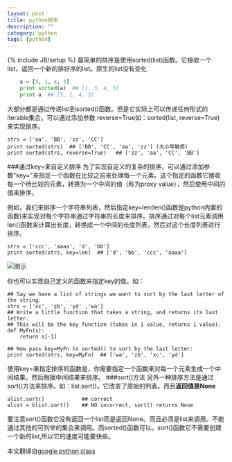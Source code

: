 ```yaml
---
layout: post
title: python排序
description: ""
category: python
tags: [python]
---
```

{% include JB/setup %}
最简单的排序是使用sorted(list)函数。它接收一个list，返回一个新的排好序的list。原生的list没有变化

```python
	a = [5, 1, 4, 3]
	print sorted(a)  ## [1, 3, 4, 5]
	print a  ## [5, 1, 4, 3]
```

大部分都是通过传递list到sorted()函数。但是它实际上可以传递任何形式的iterable集合。可以通过添加参数 reverse=True如：sorted(list, reverse=True)来实现倒序。

	strs = ['aa', 'BB', 'zz', 'CC']
	print sorted(strs)  ## ['BB', 'CC', 'aa', 'zz'] (大小写敏感)
	print sorted(strs, reverse=True)   ## ['zz', 'aa', 'CC', 'BB']
###通过key=来自定义排序
为了实现自定义的复杂的排序，可以通过添加参数"key="来指定一个函数在比较之前来处理每一个元素。这个指定的函数它接收每一个待比较的元素，转换为一个中间的值（称为proxy value），然后使用中间的值来排序。

例如，我们来排序一个字符串列表，然后指定key=len(len()函数是python内置的函数)来实现对每个字符串通过字符串的长度来排序。排序通过对每个list元素调用len()函数来计算出长度，转换成一个中间的长度列表，然后对这个长度列表进行排序。

	strs = ['ccc', 'aaaa', 'd', 'bb']
	print sorted(strs, key=len)  ## ['d', 'bb', 'ccc', 'aaaa']
![图示](https://developers.google.com/edu/python/images/sorted-key.png "自定义排序示例")

你也可以实现自己定义的函数来指定key的值。如：

	## Say we have a list of strings we want to sort by the last letter of the string.
	strs = ['xc', 'zb', 'yd' ,'wa']
	## Write a little function that takes a string, and returns its last letter.
	## This will be the key function (takes in 1 value, returns 1 value).
	def MyFn(s):
		return s[-1]

	## Now pass key=MyFn to sorted() to sort by the last letter:
	print sorted(strs, key=MyFn)  ## ['wa', 'zb', 'xc', 'yd']
使用key=来指定排序的函数是，你需要指定一个函数来对每一个元素生成一个中间结果，然后根据中间结果来排序。
###sort()方法
另外一种排序方法是通过sort()方法来排序。如：list.sort()。它改变了原始的列表。而且**返回值是None**

	alist.sort()            ## correct
	alist = blist.sort()    ## NO incorrect, sort() returns None
要注意sort()函数它没有返回一个list而是返回None。而且必须是list来调用。不能通过其他的可列举的集合来调用。而sorted()函数可以。sort()函数它不需要创建一个新的list,所以它的速度可能要快些。

本文翻译自[google python class](https://developers.google.com/edu/python/sorting?hl=zh-CN)
